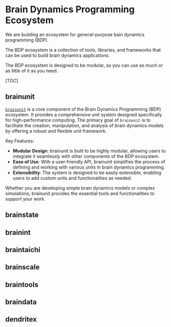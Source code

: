 # Brain Dynamics Programming Ecosystem 


We are building an ecosystem for general-purpose bain dynamics programming (BDP).

The BDP ecosystem is a collection of tools, libraries, and frameworks that can be used to build brain dynamics applications.

The BDP ecosystem is designed to be modular, so you can use as much or as little of it as you need.

[TOC]



## brainunit


[``brainunit``](https://github.com/chaoming0625/brainunit) is a core component of the Brain Dynamics Programming (BDP) 
ecosystem. It provides a comprehensive unit system designed specifically for high-performance computing. The primary 
goal of `brainunit` is to facilitate the creation, manipulation, and analysis of brain dynamics models by offering a 
robust and flexible unit framework.

Key Features:

- **Modular Design**: brainunit is built to be highly modular, allowing users to integrate it seamlessly with other components of the BDP ecosystem.
- **Ease of Use**: With a user-friendly API, brainunit simplifies the process of defining and working with various units in brain dynamics programming.
- **Extensibility**: The system is designed to be easily extensible, enabling users to add custom units and functionalities as needed.

Whether you are developing simple brain dynamics models or complex simulations, brainunit provides the essential tools and functionalities to support your work.


brainstate
----------




brainint
--------


braintaichi
-----------


brainscale
-----------


braintools
-----------


braindata
---------


dendritex
---------


